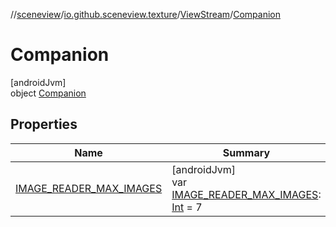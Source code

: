 //[sceneview](../../../../index.md)/[io.github.sceneview.texture](../../index.md)/[ViewStream](../index.md)/[Companion](index.md)

# Companion

[androidJvm]\
object [Companion](index.md)

## Properties

| Name | Summary |
|---|---|
| [IMAGE_READER_MAX_IMAGES](-i-m-a-g-e_-r-e-a-d-e-r_-m-a-x_-i-m-a-g-e-s.md) | [androidJvm]<br>var [IMAGE_READER_MAX_IMAGES](-i-m-a-g-e_-r-e-a-d-e-r_-m-a-x_-i-m-a-g-e-s.md): [Int](https://kotlinlang.org/api/latest/jvm/stdlib/kotlin/-int/index.html) = 7 |
